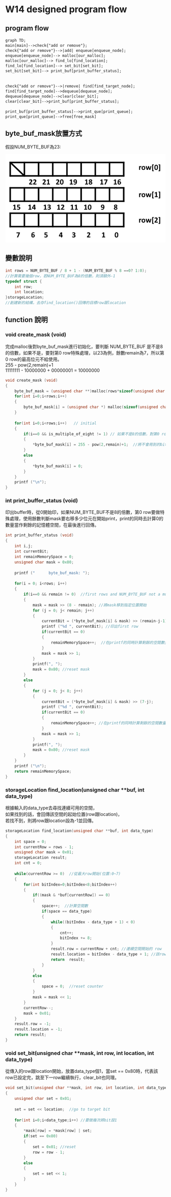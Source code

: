 # W14 designed program flow

## program flow
```mermaid
graph TD;
main[main]-->check{"add or remove"};
check{"add or remove"}-->|add| enqueue[enqueue_node];
enqueue[enqueue_node]--> malloc[our_malloc];
malloc[our_malloc]--> find_lo[find_location];
find_lo[find_location]--> set_bit[set_bit];
set_bit[set_bit]--> print_buf[print_buffer_status];


check{"add or remove"}-->|remove| find[find_target_node];
find[find_target_node]-->dequeue[dequeue_node];
dequeue[dequeue_node]-->clear[clear_bit];
clear[clear_bit]-->print_buf[print_buffer_status];

print_buf[print_buffer_status]-->print_que[print_queue];
print_que[print_queue]-->free[free_mask]
```

## byte_buf_mask放置方式
假設NUM_BYTE_BUF為23:  

![mask放置方式](./readmeImg/mask放置方式.png)

## 變數說明
```C
int rows = NUM_BYTE_BUF / 8 + 1 - (NUM_BYTE_BUF % 8 ==0? 1:0);  
//計算需要幾個row，若NUM_BYTE_BUF為8的倍數，則須額外-1
typedef struct {
    int row;
    int location;
}storageLocation;
//創建新的結構，去存find_location()回傳的目標row跟location
```

## function 說明

### void create_mask (void)
完成malloc後對byte_buf_mask進行初始化，要判斷 NUM_BYTE_BUF 是不是8的倍數，如果不是，要對第0 row特殊處理，以23為例，餘數remain為7，所以第0 row的最高位元不給使用。  
255 - pow(2,remain)+1  
11111111 - 10000000 + 00000001 = 10000000
```C
void create_mask (void)
{
    byte_buf_mask = (unsigned char **)malloc(rows*sizeof(unsigned char *));
    for(int i=0;i<rows;i++)
    {
        byte_buf_mask[i] = (unsigned char *) malloc(sizeof(unsigned char));
    }

    for(int i=0;i<rows;i++)   // initial
    {
        if(i==0 && is_multiple_of_eight != 1) // 如果不是8的倍數，對第0 row特殊處理
        {
            *byte_buf_mask[i] = 255 - pow(2,remain)+1;  //將不會用到的bit設1
        }
        else
        {
            *byte_buf_mask[i] = 0;
        }
    }
    printf ("\n");
}
```

### int print_buffer_status (void)
印出buffer時，從0開始印，如果NUM_BYTE_BUF不是8的倍數，第0 row要做特殊處理，使用餘數判斷mask要右移多少位元在開始print，print的同時去計算0的數量當作剩餘的記憶體空間，在最後進行回傳。
```C
int print_buffer_status (void)
{
    int i,j;
    int currentBit;
    int remainMemorySpace = 0;
    unsigned char mask = 0x80;

    printf ("      byte_buf_mask: ");
    
    for(i = 0; i<rows; i++)
    {
        if(i==0 && remain != 0)  //first rows and NUM_BYTE_BUF not a multiple of 8
        {
            mask = mask >> (8 - remain); //將mask移到指定位置開始
            for (j = 0; j< remain; j++)
            {
                currentBit = (*byte_buf_mask[i] & mask) >> (remain-j-1);
                printf ("%d ", currentBit); //印出first row
                if(currentBit == 0)
                {
                    remainMemorySpace++;  //在printf的同時計算剩餘的空間數量
                }
                mask = mask >> 1;
            }
            printf(", ");
            mask = 0x80; //reset mask
        }
        else
        {
            for (j = 0; j< 8; j++)
            {
                currentBit = (*byte_buf_mask[i] & mask) >> (7-j);
                printf ("%d ", currentBit);
                if(currentBit == 0)
                {
                    remainMemorySpace++; //在printf的同時計算剩餘的空間數量
                }
                mask = mask >> 1;
            }
            printf(", ");
            mask = 0x80; //reset mask
        }
    }
    printf ("\n");
    return remainMemorySpace;
}
```

### storageLocation find_location(unsigned char **buf, int data_type)
根據輸入的data_type去尋找連續可用的空間，  
如果找到的話，會回傳該空間的起始位置(row跟location)，  
若找不到，則將row跟location設為-1並回傳。
```C
storageLocation find_location(unsigned char **buf, int data_type)
{
    int space = 0;
    int currentRow = rows - 1;
    unsigned char mask = 0x01;
    storageLocation result;
    int cnt = 0;

    while(currentRow >= 0)  //從最大row開始(位置:0~7)
    {
        for(int bitIndex=0;bitIndex<8;bitIndex++)
        {
            if((mask & *buf[currentRow]) == 0)
            {
                space++;  //計算空間數
                if(space == data_type)
                {
                    while((bitIndex - data_type + 1) < 0)
                    {
                        cnt++;
                        bitIndex += 8;
                    }
                    result.row = currentRow + cnt; //連續空間開始的 row
                    result.location = bitIndex - data_type + 1; //該row的location(0~7)
                    return  result;
                }
            }
            else
            {
                space = 0;  //reset counter
            }
            mask = mask << 1;
        }
        currentRow--;
        mask = 0x01;
    }
    result.row = -1;
    result.location = -1;
    return result;
}
```

### void set_bit(unsigned char **mask, int row, int location, int data_type)
從傳入的row跟location開始，放置data_type個1，當set == 0x80時，代表該row已設定完，跳至下一row繼續執行，clear_bit也同理。

```C
void set_bit(unsigned char **mask, int row, int location, int data_type)
{
    unsigned char set = 0x01;

    set = set << location;  //go to target bit
    
    for(int i=0;i<data_type;i++) //要做幾次將bit設1
    {
        *mask[row] = *mask[row] | set;
        if(set == 0x80)
        {
            set = 0x01; //reset
            row = row - 1;
        }
        else
        {
            set = set << 1;
        }
    }
}
```